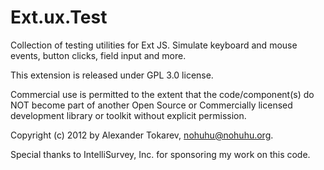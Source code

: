 Ext.ux.Test
===========

Collection of testing utilities for Ext JS. Simulate keyboard and mouse events, button clicks, field input and more.

This extension is released under GPL 3.0 license.

Commercial use is permitted to the extent that the code/component(s) do NOT
become part of another Open Source or Commercially licensed development library or toolkit without explicit permission.

Copyright (c) 2012 by Alexander Tokarev, <nohuhu@nohuhu.org>.

Special thanks to IntelliSurvey, Inc. for sponsoring my work on this code.
